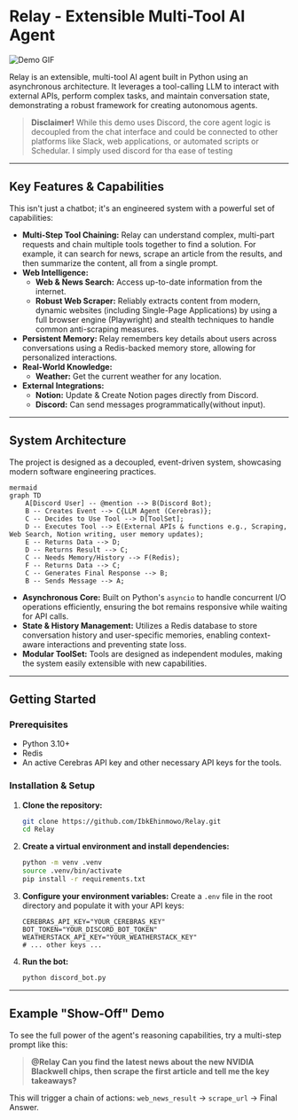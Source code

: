 <!-- @format -->

# Relay - Extensible Multi-Tool AI Agent

![Demo GIF](https://your-gif-url-here.com/demo.gif) <!-- Replace with a link to your demo GIF -->

Relay is an extensible, multi-tool AI agent built in Python using an asynchronous architecture. It leverages a tool-calling LLM to interact with external APIs, perform complex tasks, and maintain conversation state, demonstrating a robust framework for creating autonomous agents.

> **Disclaimer!** While this demo uses Discord, the core agent logic is decoupled from the chat interface and could be connected to other platforms like Slack, web applications, or automated scripts or Schedular. I simply used discord for tha ease of testing

---

## Key Features & Capabilities

This isn't just a chatbot; it's an engineered system with a powerful set of capabilities:

- **Multi-Step Tool Chaining:** Relay can understand complex, multi-part requests and chain multiple tools together to find a solution. For example, it can search for news, scrape an article from the results, and then summarize the content, all from a single prompt.
- **Web Intelligence:**
  - **Web & News Search:** Access up-to-date information from the internet.
  - **Robust Web Scraper:** Reliably extracts content from modern, dynamic websites (including Single-Page Applications) by using a full browser engine (Playwright) and stealth techniques to handle common anti-scraping measures.
- **Persistent Memory:** Relay remembers key details about users across conversations using a Redis-backed memory store, allowing for personalized interactions.
- **Real-World Knowledge:**
  - **Weather:** Get the current weather for any location.
- **External Integrations:**
  - **Notion:** Update & Create Notion pages directly from Discord.
  - **Discord:** Can send messages programmatically(without input).

---

## System Architecture

The project is designed as a decoupled, event-driven system, showcasing modern software engineering practices.

```
mermaid
graph TD
    A[Discord User] -- @mention --> B(Discord Bot);
    B -- Creates Event --> C{LLM Agent (Cerebras)};
    C -- Decides to Use Tool --> D[ToolSet];
    D -- Executes Tool --> E(External APIs & functions e.g., Scraping, Web Search, Notion writing, user memory updates);
    E -- Returns Data --> D;
    D -- Returns Result --> C;
    C -- Needs Memory/History --> F(Redis);
    F -- Returns Data --> C;
    C -- Generates Final Response --> B;
    B -- Sends Message --> A;
```

- **Asynchronous Core:** Built on Python's `asyncio` to handle concurrent I/O operations efficiently, ensuring the bot remains responsive while waiting for API calls.
- **State & History Management:** Utilizes a Redis database to store conversation history and user-specific memories, enabling context-aware interactions and preventing state loss.
- **Modular ToolSet:** Tools are designed as independent modules, making the system easily extensible with new capabilities.

---

## Getting Started

### Prerequisites

- Python 3.10+
- Redis
- An active Cerebras API key and other necessary API keys for the tools.

### Installation & Setup

1.  **Clone the repository:**

    ```bash
    git clone https://github.com/IbkEhinmowo/Relay.git
    cd Relay
    ```

2.  **Create a virtual environment and install dependencies:**

    ```bash
    python -m venv .venv
    source .venv/bin/activate
    pip install -r requirements.txt
    ```

3.  **Configure your environment variables:**
    Create a `.env` file in the root directory and populate it with your API keys:

    ```
    CEREBRAS_API_KEY="YOUR_CEREBRAS_KEY"
    BOT_TOKEN="YOUR_DISCORD_BOT_TOKEN"
    WEATHERSTACK_API_KEY="YOUR_WEATHERSTACK_KEY"
    # ... other keys ...
    ```

4.  **Run the bot:**
    ```bash
    python discord_bot.py
    ```

---

## Example "Show-Off" Demo

To see the full power of the agent's reasoning capabilities, try a multi-step prompt like this:

> **@Relay Can you find the latest news about the new NVIDIA Blackwell chips, then scrape the first article and tell me the key takeaways?**

This will trigger a chain of actions: `web_news_result` -> `scrape_url` -> Final Answer.
